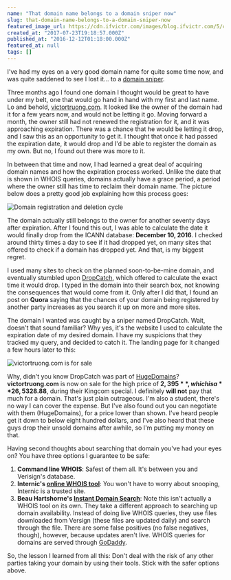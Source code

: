 ```yaml
---
name: "That domain name belongs to a domain sniper now"
slug: that-domain-name-belongs-to-a-domain-sniper-now
featured_image_url: https://cdn.ifvictr.com/images/blog.ifvictr.com/5/cover.png
created_at: "2017-07-23T19:18:57.000Z"
published_at: "2016-12-12T01:18:00.000Z"
featured_at: null
tags: []
---
```


I've had my eyes on a very good domain name for quite some time now, and was quite saddened to see I lost it... to a [domain sniper](https://en.wikipedia.org/wiki/Domain_drop_catching).

Three months ago I found one domain I thought would be great to have under my belt, one that would go hand in hand with my first and last name. Lo and behold, [victortruong.com](http://victortruong.com). It looked like the owner of the domain had it for a few years now, and would not be letting it go. Moving forward a month, the owner still had not renewed the registration for it, and it was approaching expiration. There was a chance that he would be letting it drop, and I saw this as an opportunity to get it. I thought that once it had passed the expiration date, it would drop and I'd be able to register the domain as my own. But no, I found out there was more to it.

In between that time and now, I had learned a great deal of acquiring domain names and how the expiration process worked. Unlike the date that is shown in WHOIS queries, domains actually have a grace period, a period where the owner still has time to reclaim their domain name. The picture below does a pretty good job explaining how this process goes:

![Domain registration and deletion cycle](https://cdn.ifvictr.com/images/blog.ifvictr.com/5/cycle.png)

The domain actually still belongs to the owner for another seventy days after expiration. After I found this out, I was able to calculate the date it would finally drop from the ICANN database: **December 10, 2016**. I checked around thirty times a day to see if it had dropped yet, on many sites that offered to check if a domain has dropped yet. And that, is my biggest regret.

I used many sites to check on the planned soon-to-be-mine domain, and eventually stumbled upon [DropCatch](https://dropcatch.com), which offered to calculate the exact time it would drop. I typed in the domain into their search box, not knowing the consequences that would come from it. Only after I did that, I found an post on **Quora** saying that the chances of your domain being registered by another party increases as you search it up on more and more sites.

The domain I wanted was caught by a sniper named DropCatch. Wait, doesn't that sound familiar? Why yes, it's the website I used to calculate the expiration date of my desired domain. I have my suspicions that they tracked my query, and decided to catch it. The landing page for it changed a few hours later to this:

![victortruong.com is for sale](https://cdn.ifvictr.com/images/blog.ifvictr.com/5/cover.png)

Why, didn't you know DropCatch was part of [HugeDomains](https://hugedomains.com)? **victortruong.com** is now on sale for the high price of **$2,395**, which is a **26,532%** price increase, compared to the price I could've bought it for on Namecheap, which was **$8.88**, during their Kingcom special. I definitely **will not** pay that much for a domain. That's just plain outrageous. I'm also a student, there's no way I can cover the expense. But I've also found out you can negotiate with them (HugeDomains), for a price lower than shown. I've heard people get it down to below eight hundred dollars, and I've also heard that these guys drop their unsold domains after awhile, so I'm putting my money on that.

Having second thoughts about searching that domain you've had your eyes on? You have three options I guarantee to be safe:

1. **Command line WHOIS**: Safest of them all. It's between you and Verisign's database.
2. **Internic's [online WHOIS tool](https://www.internic.net/whois.html)**: You won't have to worry about snooping, Internic is a trusted site.
3. **Beau Hartshorne's [Instant Domain Search](https://instantdomainsearch.com/)**: Note this isn't actually a WHOIS tool on its own. They take a different approach to searching up domain availability. Instead of doing live WHOIS queries, they use files downloaded from Versign (these files are updated daily) and search through the file. There are some false positives (no false negatives, though), however, because updates aren't live. WHOIS queries for domains are served through [GoDaddy](https://godaddy.com).

So, the lesson I learned from all this: Don't deal with the risk of any other parties taking your domain by using their tools. Stick with the safer options above.